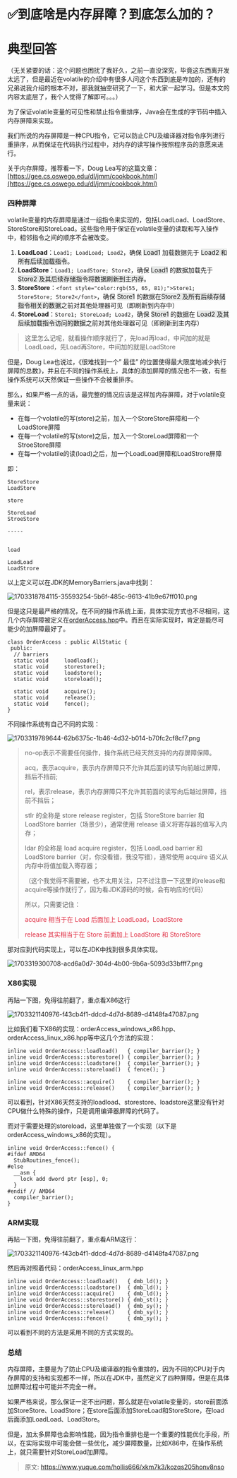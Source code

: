 # ✅到底啥是内存屏障？到底怎么加的？

# 典型回答


（无关紧要的话：这个问题也困扰了我好久，之前一直没深究，毕竟这东西离开发太远了，但是最近在volatile的介绍中有很多人问这个东西到底是咋加的，还有的兄弟说我介绍的根本不对，那我就抽空研究了一下，和大家一起学习。但是本文的内容太底层了，我个人觉得了解即可。。。）



为了保证volatile变量的可见性和禁止指令重排序，Java会在生成的字节码中插入内存屏障来实现。



我们所说的内存屏障是一种CPU指令，它可以防止CPU及编译器对指令序列进行重排序，从而保证在代码执行过程中，对内存的读写操作按照程序员的意愿来进行。



关于内存屏障，推荐看一下，Doug Lea写的这篇文章：[https://gee.cs.oswego.edu/dl/jmm/cookbook.html](https://gee.cs.oswego.edu/dl/jmm/cookbook.html)



### 四种屏障


volatile变量的内存屏障是通过一组指令来实现的，包括LoadLoad、LoadStore、StoreStore和StoreLoad。这些指令用于保证在volatile变量的读取和写入操作中，相邻指令之间的顺序不会被改变。



1. **LoadLoad**：`Load1; LoadLoad; Load2`，确保 <font style="background-color:#E7E9E8;">Load1</font> 加载数据先于 <font style="background-color:#E7E9E8;">Load2 和所有后续加载指令</font>。
2. **LoadStore**：`Load1; LoadStore; Store2`，确保 <font style="background-color:#E7E9E8;">Load1</font> 的数据加载先于 <font style="background-color:#E7E9E8;">Store2 及其后续存储指令将数据刷新到主内存</font>。
3. **StoreStore**：`<font style="color:rgb(55, 65, 81);">Store1; StoreStore; Store2</font>`，确保 <font style="background-color:#E7E9E8;">Store1</font> 的数据在<font style="background-color:#E7E9E8;">Store2 及所有后续存储指令相关的数据</font>之前对其他处理器可见（即刷新到内存中）
4. **StoreLoad**：`Store1; StoreLoad; Load2`，确保 <font style="background-color:#E7E9E8;">Store1</font> 的数据在 <font style="background-color:#E7E9E8;">Load2 及其后续加载指令访问的数据</font>之前对其他处理器可见（即刷新到主内存）



> 这里怎么记呢，就看操作顺序就行了，先load再load，中间加的就是LoadLoad，先Load再Store，中间加的就是LoadStore
>



但是，Doug Lea也说过，《很难找到一个” 最佳” 的位置使得最大限度地减少执行屏障的总数》，并且在不同的操作系统上，具体的添加屏障的情况也不一致，有些操作系统可以天然保证一些操作不会被重排序。



那么，如果严格一点的话，最完整的情况应该是这样加内存屏障，对于volatile变量来说：



+ 在每一个volatile的写(store)之前，加入一个StoreStore屏障和一个LoadStore屏障
+ 在每一个volatile的写(store)之后，加入一个StoreLoad屏障和一个StroeStore屏障
+ 在每一个volatile的读(load)之后，加一个LoadLoad屏障和LoadStrore屏障



即：



```plain
StoreStore
LoadStore

store

StoreLoad
StroeStore

-----


load

LoadLoad
LoadStrore
```

<font style="color:rgb(255, 0, 0);background-color:rgb(255, 255, 238);"></font>

以上定义可以在JDK的MemoryBarriers.java中找到：



![1703318784115-35593254-5b6f-485c-9613-41b9e67ff010.png](./img/XEzw3MvlBXMyex_5/1703318784115-35593254-5b6f-485c-9613-41b9e67ff010-481111.png)



但是这只是最严格的情况，在不同的操作系统上面，具体实现方式也不尽相同，这几个内存屏障被定义在[orderAccess.hpp](https://github.com/openjdk/jdk/blob/28c82bf18d85be00bea45daf81c6a9d665ac676f/src/hotspot/share/runtime/orderAccess.hpp)中。而且在实际实现时，肯定是能尽可能少的加屏障最好了。



```plain
class OrderAccess : public AllStatic {
 public:
  // barriers
  static void     loadload();
  static void     storestore();
  static void     loadstore();
  static void     storeload();

  static void     acquire();
  static void     release();
  static void     fence();
}
```



不同操作系统有自己不同的实现：



![1703319789644-62b6375c-1b46-4d32-b014-b70fc2cf8cf7.png](./img/XEzw3MvlBXMyex_5/1703319789644-62b6375c-1b46-4d32-b014-b70fc2cf8cf7-118360.png)





> no-op表示不需要任何操作，操作系统已经天然支持的内存屏障保障。
>
> acq，表示acquire，表示内存屏障只不允许其后面的读写向前越过屏障，挡后不挡前;
>
> rel，表示release，表示内存屏障只不允许其前面的读写向后越过屏障，挡前不挡后；
>
> stlr 的全称是 store release register，包括 StoreStore barrier 和 LoadStore barrier（场景少），通常使用 release 语义将寄存器的值写入内存；
>
> ldar 的全称是 load acquire register，包括 LoadLoad barrier 和 LoadStore barrier（对，你没看错，我没写错），通常使用 acquire 语义从内存中将值加载入寄存器；
>
> 
>
> （这个我觉得不需要被，也不太用关注，只不过注意一下这里的release和acquire等操作就行了，因为看JDK源码的时候，会有响应的代码）
>
> 所以，只需要记住：
>
> 
>
> <font style="color:#DF2A3F;">acquire 相当于在 Load 后面加上 LoadLoad，LoadStore </font>
>
> <font style="color:#DF2A3F;">release 其实相当于在 Store 前面加上 LoadStore 和 StoreStore</font>
>



那对应到代码实现上，可以在JDK中找到很多具体实现。

![1703319300708-acd6a0d7-304d-4b00-9b6a-5093d33bfff7.png](./img/XEzw3MvlBXMyex_5/1703319300708-acd6a0d7-304d-4b00-9b6a-5093d33bfff7-483290.png)

### X86实现


再贴一下图，免得往前翻了，重点看X86这行

![1703321140976-f43cb4f1-ddcd-4d7d-8689-d4148fa47087.png](./img/XEzw3MvlBXMyex_5/1703321140976-f43cb4f1-ddcd-4d7d-8689-d4148fa47087-640450.png)



比如我们看下X86的实现：orderAccess_windows_x86.hpp、orderAccess_linux_x86.hpp等中这几个方法的实现：



```plain
inline void OrderAccess::loadload()   { compiler_barrier(); }
inline void OrderAccess::storestore() { compiler_barrier(); }
inline void OrderAccess::loadstore()  { compiler_barrier(); }
inline void OrderAccess::storeload()  { fence(); }

inline void OrderAccess::acquire()    { compiler_barrier(); }
inline void OrderAccess::release()    { compiler_barrier(); }
```



可以看到，针对X86天然支持的loadload、storestore、loadstore这里没有针对CPU做什么特殊的操作，只是调用编译器屏障的代码了。



而对于需要处理的storeload，这里单独做了一个实现（以下是orderAccess_windows_x86的实现）。



```plain
inline void OrderAccess::fence() {
#ifdef AMD64
  StubRoutines_fence();
#else
  __asm {
    lock add dword ptr [esp], 0;
  }
#endif // AMD64
  compiler_barrier();
}
```



### ARM实现


再贴一下图，免得往前翻了，重点看ARM这行：

![1703321140976-f43cb4f1-ddcd-4d7d-8689-d4148fa47087.png](./img/XEzw3MvlBXMyex_5/1703321140976-f43cb4f1-ddcd-4d7d-8689-d4148fa47087-640450.png)





然后再对照着代码：orderAccess_linux_arm.hpp



```plain
inline void OrderAccess::loadload()   { dmb_ld(); }
inline void OrderAccess::loadstore()  { dmb_ld(); }
inline void OrderAccess::acquire()    { dmb_ld(); }
inline void OrderAccess::storestore() { dmb_st(); }
inline void OrderAccess::storeload()  { dmb_sy(); }
inline void OrderAccess::release()    { dmb_sy(); }
inline void OrderAccess::fence()      { dmb_sy(); }
```



可以看到不同的方法是采用不同的方式实现的。



### 总结


内存屏障，主要是为了防止CPU及编译器的指令重排的，因为不同的CPU对于内存屏障的支持和实现都不一样，所以在JDK中，虽然定义了四种屏障，但是在具体加屏障过程中可能并不完全一样。



如果严格来说，那么保证一定不出问题，那么就是在volatile变量的，store前面添加StoreStore、LoadStore；在store后面添加StoreLoad和StoreStore，在load后面添加LoadLoad、LoadStore。



但是，加太多屏障也会影响性能，因为指令重排也是一个重要的性能优化手段，所以，在实际实现中可能会做一些优化，减少屏障数量，比如X86中，在操作系统上，就只需要针对StoreLoad加屏障。





> 原文: <https://www.yuque.com/hollis666/xkm7k3/kozqs205honv8nso>